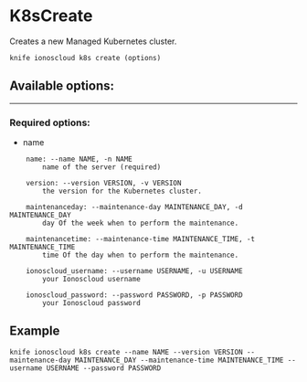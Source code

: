 # K8sCreate

Creates a new Managed Kubernetes cluster.

    knife ionoscloud k8s create (options)


## Available options:
---

### Required options:
* name

```
    name: --name NAME, -n NAME
        name of the server (required)

    version: --version VERSION, -v VERSION
        the version for the Kubernetes cluster.

    maintenanceday: --maintenance-day MAINTENANCE_DAY, -d MAINTENANCE_DAY
        day Of the week when to perform the maintenance.

    maintenancetime: --maintenance-time MAINTENANCE_TIME, -t MAINTENANCE_TIME
        time Of the day when to perform the maintenance.

    ionoscloud_username: --username USERNAME, -u USERNAME
        your Ionoscloud username

    ionoscloud_password: --password PASSWORD, -p PASSWORD
        your Ionoscloud password

```

## Example

    knife ionoscloud k8s create --name NAME --version VERSION --maintenance-day MAINTENANCE_DAY --maintenance-time MAINTENANCE_TIME --username USERNAME --password PASSWORD
